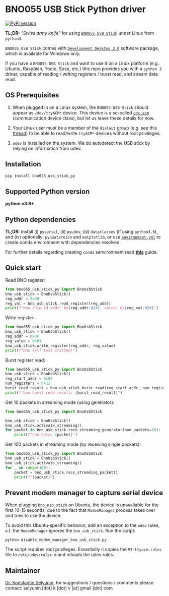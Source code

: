 # BNO055 USB Stick Python driver

[![PyPI version](https://badge.fury.io/py/bno055-usb-stick-py.svg)](https://badge.fury.io/py/bno055-usb-stick-py)

**TL;DR:** *"Swiss army knife"* for using 
[`BNO055 USB Stick`](https://eu.mouser.com/new/bosch/bosch-bno055-usb-stick/) 
under Linux from `python3`. 

`BNO055 USB Stick` comes with 
[`Development Desktop 2.0`](https://www.bosch-sensortec.com/bst/support_tools/downloads/overview_downloads) 
software package, 
which is available for Windows only. 

If you have a `BNO055 USB Stick` and want to
use it on a Linux platform 
(e.g. Ubuntu, Raspbian, Yocto, Suse, etc.) 
this repo provides you with a `python 3` driver,
capable of reading / writing registers / burst read, 
and stream data read.

## OS Prerequisites

1. When plugged in on a Linux system, 
the `BNO055 USB Stick` should appear 
as `/dev/ttyACM*` device. 
This device is a so-called
[`cdc_acm`](https://www.keil.com/pack/doc/mw/USB/html/group__usbh__cdcacm_functions.html) 
(communication device class), but let us leave 
these details for now.

2. Your Linux user must be a member of the
`dialout` group 
(e.g. see this [thread](https://unix.stackexchange.com/questions/14354/read-write-to-a-serial-port-without-root))
to be able to read/write `ttyACM*` devices 
without root privileges.

3. `udev` is installed on the system.
We do autodetect the USB stick by relying on information from
udev.

## Installation

```sh
pip install bno055_usb_stick_py
```


## Supported Python version

**python v3.6+**

## Python dependencies

**TL;DR:** install 
(i) `pyserial`, 
(ii) `pyudev`,
(iii) `dataclasses` (if using `python3.6`), and
(iv) optionally: `pyquaternion` 
and `matplotlib`, 
or use 
[`environment.yml`](./environment.yml)
to create conda environment
with dependencies resolved.

For further details regarding creating `conda` senvironment read [**this**](./CONDA_HOWTO.md) guide.

## Quick start

Read BNO register:

```python
from bno055_usb_stick_py import BnoUsbStick
bno_usb_stick = BnoUsbStick()
reg_addr = 0x00
reg_val = bno_usb_stick.read_register(reg_addr)
print(f"bno chip id addr: 0x{reg_addr:02X}, value: 0x{reg_val:02X}")
```

Write register:

```python
from bno055_usb_stick_py import BnoUsbStick
bno_usb_stick = BnoUsbStick()
reg_addr = 0x3F
reg_value = 0x01
bno_usb_stick.write_register(reg_addr, reg_value)
print(f"bno self test started!")
```

Burst register read:

```python
from bno055_usb_stick_py import BnoUsbStick
bno_usb_stick = BnoUsbStick()
reg_start_addr = 0x08
num_registers = 0x12
burst_read_result = bno_usb_stick.burst_read(reg_start_addr, num_registers)
print(f"bno burst read result: {burst_read_result}")
```

Get 10 packets in streaming mode (using generator):

```python
from bno055_usb_stick_py import BnoUsbStick

bno_usb_stick = BnoUsbStick()
bno_usb_stick.activate_streaming()
for packet in bno_usb_stick.recv_streaming_generator(num_packets=10):
    print(f"bno data: {packet}")
```

Get 100 packets in streaming mode (by receiving single packets):

```python
from bno055_usb_stick_py import BnoUsbStick
bno_usb_stick = BnoUsbStick()
bno_usb_stick.activate_streaming()
for _ in range(100):
    packet = bno_usb_stick.recv_streaming_packet()
    print(f"{packet}")
```

## Prevent modem manager to capture serial device

When plugging `bno_usb_stick` on Ubuntu,
the device is unavailable for the first 10-15 seconds,
due to the fact that `ModemManager` process 
takes over and tries to use the device.

To avoid this Ubuntu-specific behavior, 
add an exception to the `udev` rules,
s.t. the `ModemManager` ignores the `bno_usb_stick`.
Run the script:

`python disable_modem_manager_bno_usb_stick.py`

The script requires root privileges. Essentially it copies 
the `97-ttyacm.rules` file to `/etc/udev/rules.d` and reloads the 
udev rules.

## Maintainer

[Dr. Konstantin Selyunin](http://selyunin.com/), 
for suggestions / questions / comments 
please contact: 
selyunin [dot] k [dot] v [at] gmail [dot] com



